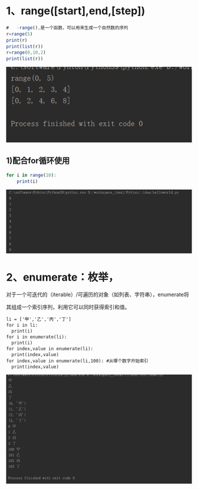 # **1、range([start],end,[step])**

```javascript
#	-range(),是一个函数，可以用来生成一个自然数的序列
r=range(5)
print(r)
print(list(r))
r=range(0,10,2)
print(list(r))
```

![](images/WEBRESOURCEa4ec80b2fd9ba131fc857b6e5feb1487截图.png)

## **1)配合for循环使用**

```javascript
for i in range(10):
    print(i)
```

![](images/WEBRESOURCE303001623edfa54fc8400130121b2ed5截图.png)

# **2、enumerate：枚举，**

对于一个可迭代的（iterable）/可遍历的对象（如列表、字符串），enumerate将


其组成一个索引序列，利用它可以同时获得索引和值。

```
li = ['甲','乙','丙','丁']
for i in li:
  print(i)
for i in enumerate(li):
  print(i)
for index,value in enumerate(li):
  print(index,value)
for index,value in enumerate(li,100): #从哪个数字开始索引
  print(index,value)
```

![](images/WEBRESOURCE8254e6bdc31ff9ccefc08cdcf7c02855截图.png)
